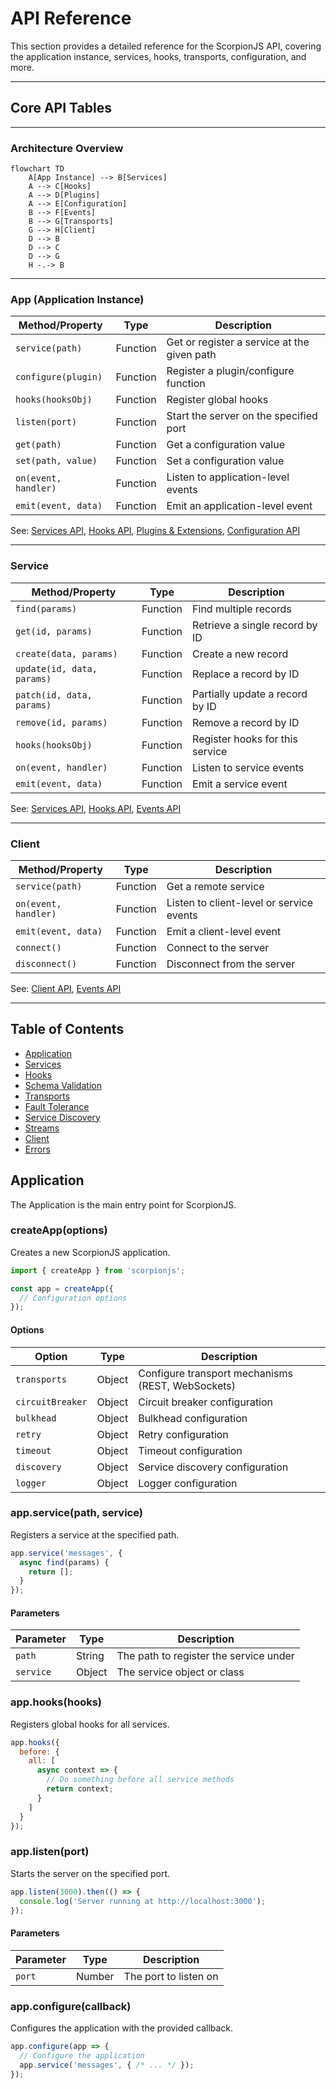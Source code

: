 # API Reference

This section provides a detailed reference for the ScorpionJS API, covering the application instance, services, hooks, transports, configuration, and more.

---

## Core API Tables

---

### Architecture Overview

```mermaid
flowchart TD
    A[App Instance] --> B[Services]
    A --> C[Hooks]
    A --> D[Plugins]
    A --> E[Configuration]
    B --> F[Events]
    B --> G[Transports]
    G --> H[Client]
    D --> B
    D --> C
    D --> G
    H -.-> B
```

---

### App (Application Instance)

| Method/Property      | Type         | Description                                  |
|----------------------|--------------|----------------------------------------------|
| `service(path)`      | Function     | Get or register a service at the given path  |
| `configure(plugin)`  | Function     | Register a plugin/configure function         |
| `hooks(hooksObj)`    | Function     | Register global hooks                        |
| `listen(port)`       | Function     | Start the server on the specified port       |
| `get(path)`          | Function     | Get a configuration value                    |
| `set(path, value)`   | Function     | Set a configuration value                    |
| `on(event, handler)` | Function     | Listen to application-level events           |
| `emit(event, data)`  | Function     | Emit an application-level event              |

See: [Services API](./services.md), [Hooks API](./hooks.md), [Plugins & Extensions](./plugins.md), [Configuration API](./configuration.md)

---

### Service

| Method/Property      | Type         | Description                                  |
|----------------------|--------------|----------------------------------------------|
| `find(params)`       | Function     | Find multiple records                        |
| `get(id, params)`    | Function     | Retrieve a single record by ID               |
| `create(data, params)` | Function   | Create a new record                          |
| `update(id, data, params)` | Function | Replace a record by ID                    |
| `patch(id, data, params)` | Function  | Partially update a record by ID            |
| `remove(id, params)` | Function     | Remove a record by ID                        |
| `hooks(hooksObj)`    | Function     | Register hooks for this service              |
| `on(event, handler)` | Function     | Listen to service events                     |
| `emit(event, data)`  | Function     | Emit a service event                         |

See: [Services API](./services.md), [Hooks API](./hooks.md), [Events API](./events.md)

---

### Client

| Method/Property      | Type         | Description                                  |
|----------------------|--------------|----------------------------------------------|
| `service(path)`      | Function     | Get a remote service                         |
| `on(event, handler)` | Function     | Listen to client-level or service events      |
| `emit(event, data)`  | Function     | Emit a client-level event                    |
| `connect()`          | Function     | Connect to the server                        |
| `disconnect()`       | Function     | Disconnect from the server                   |

See: [Client API](./client.md), [Events API](./events.md)

---

## Table of Contents

- [Application](#application)
- [Services](#services)
- [Hooks](#hooks)
- [Schema Validation](#schema-validation)
- [Transports](#transports)
- [Fault Tolerance](#fault-tolerance)
- [Service Discovery](#service-discovery)
- [Streams](#streams)
- [Client](#client)
- [Errors](#errors)

## Application

The Application is the main entry point for ScorpionJS.

### createApp(options)

Creates a new ScorpionJS application.

```javascript
import { createApp } from 'scorpionjs';

const app = createApp({
  // Configuration options
});
```

#### Options

| Option | Type | Description |
|--------|------|-------------|
| `transports` | Object | Configure transport mechanisms (REST, WebSockets) |
| `circuitBreaker` | Object | Circuit breaker configuration |
| `bulkhead` | Object | Bulkhead configuration |
| `retry` | Object | Retry configuration |
| `timeout` | Object | Timeout configuration |
| `discovery` | Object | Service discovery configuration |
| `logger` | Object | Logger configuration |

### app.service(path, service)

Registers a service at the specified path.

```javascript
app.service('messages', {
  async find(params) {
    return [];
  }
});
```

#### Parameters

| Parameter | Type | Description |
|-----------|------|-------------|
| `path` | String | The path to register the service under |
| `service` | Object | The service object or class |

### app.hooks(hooks)

Registers global hooks for all services.

```javascript
app.hooks({
  before: {
    all: [
      async context => {
        // Do something before all service methods
        return context;
      }
    ]
  }
});
```

### app.listen(port)

Starts the server on the specified port.

```javascript
app.listen(3000).then(() => {
  console.log('Server running at http://localhost:3000');
});
```

#### Parameters

| Parameter | Type | Description |
|-----------|------|-------------|
| `port` | Number | The port to listen on |

### app.configure(callback)

Configures the application with the provided callback.

```javascript
app.configure(app => {
  // Configure the application
  app.service('messages', { /* ... */ });
});
```
